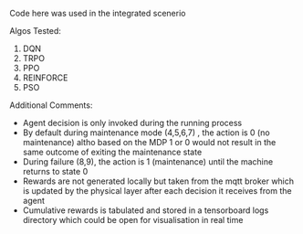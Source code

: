 Code here was used in the integrated scenerio

Algos Tested:
1. DQN
2. TRPO
3. PPO
4. REINFORCE
5. PSO

Additional Comments:
- Agent decision is only invoked during the running process
- By default during maintenance mode (4,5,6,7) , the action is 0 (no maintenance) altho based on the MDP 1 or 0 would not result in the same outcome of exiting the maintenance state
- During failure (8,9), the action is 1 (maintenance) until the machine returns to state 0
- Rewards are not generated locally but taken from the mqtt broker which is updated by the physical layer after each decision it receives from the agent
- Cumulative rewards is tabulated and stored in a tensorboard logs directory which could be open for visualisation in real time
